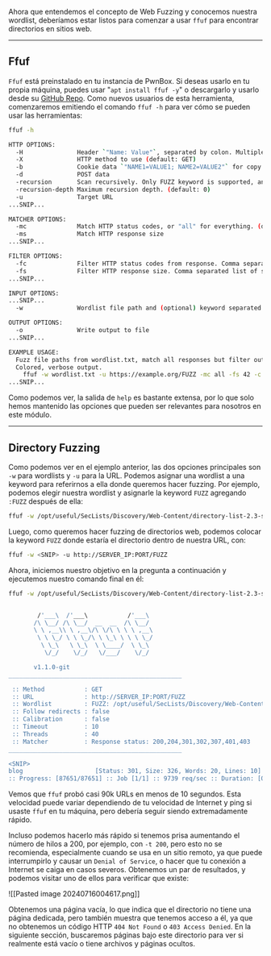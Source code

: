 Ahora que entendemos el concepto de Web Fuzzing y conocemos nuestra wordlist, deberíamos estar listos para comenzar a usar `ffuf` para encontrar directorios en sitios web.

---

## Ffuf

`Ffuf` está preinstalado en tu instancia de PwnBox. Si deseas usarlo en tu propia máquina, puedes usar "`apt install ffuf -y`" o descargarlo y usarlo desde su [GitHub Repo](https://github.com/ffuf/ffuf.git). Como nuevos usuarios de esta herramienta, comenzaremos emitiendo el comando `ffuf -h` para ver cómo se pueden usar las herramientas:

```bash
ffuf -h

HTTP OPTIONS:
  -H               Header `"Name: Value"`, separated by colon. Multiple -H flags are accepted.
  -X               HTTP method to use (default: GET)
  -b               Cookie data `"NAME1=VALUE1; NAME2=VALUE2"` for copy as curl functionality.
  -d               POST data
  -recursion       Scan recursively. Only FUZZ keyword is supported, and URL (-u) has to end in it. (default: false)
  -recursion-depth Maximum recursion depth. (default: 0)
  -u               Target URL
...SNIP...

MATCHER OPTIONS:
  -mc              Match HTTP status codes, or "all" for everything. (default: 200,204,301,302,307,401,403)
  -ms              Match HTTP response size
...SNIP...

FILTER OPTIONS:
  -fc              Filter HTTP status codes from response. Comma separated list of codes and ranges
  -fs              Filter HTTP response size. Comma separated list of sizes and ranges
...SNIP...

INPUT OPTIONS:
...SNIP...
  -w               Wordlist file path and (optional) keyword separated by colon. eg. '/path/to/wordlist:KEYWORD'

OUTPUT OPTIONS:
  -o               Write output to file
...SNIP...

EXAMPLE USAGE:
  Fuzz file paths from wordlist.txt, match all responses but filter out those with content-size 42.
  Colored, verbose output.
    ffuf -w wordlist.txt -u https://example.org/FUZZ -mc all -fs 42 -c -v
...SNIP...
```

Como podemos ver, la salida de `help` es bastante extensa, por lo que solo hemos mantenido las opciones que pueden ser relevantes para nosotros en este módulo.

---

## Directory Fuzzing

Como podemos ver en el ejemplo anterior, las dos opciones principales son `-w` para wordlists y `-u` para la URL. Podemos asignar una wordlist a una keyword para referirnos a ella donde queremos hacer fuzzing. Por ejemplo, podemos elegir nuestra wordlist y asignarle la keyword `FUZZ` agregando `:FUZZ` después de ella:

```bash
ffuf -w /opt/useful/SecLists/Discovery/Web-Content/directory-list-2.3-small.txt:FUZZ
```

Luego, como queremos hacer fuzzing de directorios web, podemos colocar la keyword `FUZZ` donde estaría el directorio dentro de nuestra URL, con:

```bash
ffuf -w <SNIP> -u http://SERVER_IP:PORT/FUZZ
```

Ahora, iniciemos nuestro objetivo en la pregunta a continuación y ejecutemos nuestro comando final en él:

```bash
ffuf -w /opt/useful/SecLists/Discovery/Web-Content/directory-list-2.3-small.txt:FUZZ -u http://SERVER_IP:PORT/FUZZ


        /'___\  /'___\           /'___\       
       /\ \__/ /\ \__/  __  __  /\ \__/       
       \ \ ,__\\ \ ,__\/\ \/\ \ \ \ ,__\      
        \ \ \_/ \ \ \_/\ \ \_\ \ \ \ \_/      
         \ \_\   \ \_\  \ \____/  \ \_\       
          \/_/    \/_/   \/___/    \/_/       

       v1.1.0-git
________________________________________________

 :: Method           : GET
 :: URL              : http://SERVER_IP:PORT/FUZZ
 :: Wordlist         : FUZZ: /opt/useful/SecLists/Discovery/Web-Content/directory-list-2.3-small.txt
 :: Follow redirects : false
 :: Calibration      : false
 :: Timeout          : 10
 :: Threads          : 40
 :: Matcher          : Response status: 200,204,301,302,307,401,403
________________________________________________

<SNIP>
blog                    [Status: 301, Size: 326, Words: 20, Lines: 10]
:: Progress: [87651/87651] :: Job [1/1] :: 9739 req/sec :: Duration: [0:00:09] :: Errors: 0 ::
```

Vemos que `ffuf` probó casi 90k URLs en menos de 10 segundos. Esta velocidad puede variar dependiendo de tu velocidad de Internet y ping si usaste `ffuf` en tu máquina, pero debería seguir siendo extremadamente rápido.

Incluso podemos hacerlo más rápido si tenemos prisa aumentando el número de hilos a 200, por ejemplo, con `-t 200`, pero esto no se recomienda, especialmente cuando se usa en un sitio remoto, ya que puede interrumpirlo y causar un `Denial of Service`, o hacer que tu conexión a Internet se caiga en casos severos. Obtenemos un par de resultados, y podemos visitar uno de ellos para verificar que existe:

![[Pasted image 20240716004617.png]]

Obtenemos una página vacía, lo que indica que el directorio no tiene una página dedicada, pero también muestra que tenemos acceso a él, ya que no obtenemos un código HTTP `404 Not Found` o `403 Access Denied`. En la siguiente sección, buscaremos páginas bajo este directorio para ver si realmente está vacío o tiene archivos y páginas ocultos.